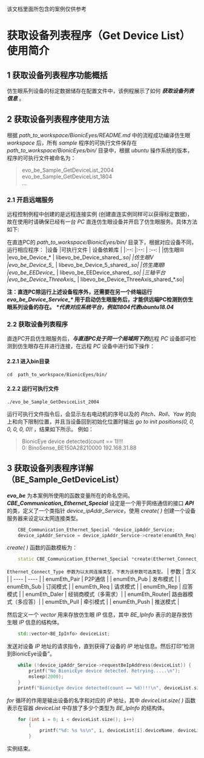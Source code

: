 该文档里面所包含的案例仅供参考
# 获取设备列表程序（Get Device List）使用简介
## 1 获取设备列表程序功能概括
仿生眼系列设备的标定数据储存在配置文件中，该例程展示了如何 ***获取设备列表信息*** 。

## 2 获取设备列表程序使用方法
根据 *path_to_workspace/BionicEyes/README.md* 中的流程成功编译仿生眼 *workspace* 后，所有 *sample* 程序的可执行文件保存在 *path_to_workspace/BionicEyes/bin/* 目录中，根据 *ubuntu* 操作系统的版本，程序的可执行文件被命名为：

>evo_be_Sample_GetDeviceList_2004  
>evo_be_Sample_GetDeviceList_1804  
>...
### 2.1 开启远端服务
远程控制例程中创建的是远程连接实例 (创建直连实例同样可以获得标定数据)，故在使用时请确保已经有一台 *PC* 直连仿生眼设备并开启了仿生眼服务。具体方法如下:

在直连PC的 *path_to_workspace/BionicEyes/bin/* 目录下，根据对应设备不同，运行相应程序：
|设备        |可执行文件                     | 设备依赖库    |
|:--:       |:--:                         | :--:    |
|仿生眼III   |evo_be_Device_*               | libevo_be_Device_shared_*.so|
|仿生眼V     |evo_be_Device_5_*             | libevo_be_Device_5_shared_*.so|
|仿生鹰眼I   |evo_be_EEDevice_*             | libevo_be_EEDevice_shared_*.so|
|三轴平台    |evo_be_Device_ThreeAxis_*     | libevo_be_Device_ThreeAxis_shared_*.so|

**注：直连PC除运行上述设备程序外，还需要在另一个终端运行 *evo_be_Device_Service_\** 用于启动仿生眼服务后，才能供远端PC检测到仿生眼系列设备的存在。**
***\*代表对应系统平台，例如1804代表ubuntu18.04***

### 2.2 获取设备列表程序
直连PC开启仿生眼服务后，***与直连PC处于同一个局域网下的***远程 *PC* 设备即可检测到仿生眼存在并进行连接，在远程 *PC* 设备中进行如下操作：
#### 2.2.1 进入bin目录
 `cd  path_to_workspace/BionicEyes/bin/`
 
#### 2.2.2 运行可执行文件
 `./evo_be_Sample_GetDeviceList_2004`
 
运行可执行文件指令后，会显示左右电动机的序号以及的 *Pitch、Roll、Yaw* 的向上和向下限制位置，并且当设备回到初始化位置时输出 *go to init positions(0, 0, 0, 0, 0, 0)!* ，结果如下所示。
例如：
>BionicEye device detected(count == 1)!!!  
>0: BinoSense_BE150A28210000 192.168.31.88  

## 3 获取设备列表程序详解（BE_Sample_GetDeviceList）
***evo_be*** 为本案例所使用的函数变量所在的命名空间。
***CBE_Communication_Ethernet_Special*** 设定是一个用于网络通信的接口 ***API*** 的类，定义了一个类指针 *device_ipAddr_Service*，使用 *create( )* 创建一个设备服务器来设定以太网连接类型。
```C++
	CBE_Communication_Ethernet_Special *device_ipAddr_Service;
	device_ipAddr_Service = device_ipAddr_Service->create(enumEth_Req);
```
*create( )* 函数的函数模板为：
```C++
	static CBE_Communication_Ethernet_Special *create(Ethernet_Connect_Type connectType, void *logger_ptr = NULL);
```
`Ethernet_Connect_Type 参数为以太网连接类型，下表为该参数可选类型。`
| 参数 	  | 	含义 	|
| ---- 	  |	 ---- 	|
| enumEth_Pair  |  P2P通信    |
| enumEth_Pub   |  发布模式   |
| enumEth_Sub   |  订阅模式   |
| enumEth_Req   |  请求模式   |
| enumEth_Rep   |  应答模式   |
| enumEth_Daler |  经销商模式（多需求）|
| enumEth_Router|  路由器模式（多应答）|
| enumEth_Pull  |  牵引模式    |
| enumEth_Push  |  推送模式    |

然后定义一个 *vector* 用来存放仿生眼 *IP* 信息，其中 *BE_IpInfo* 表示的是存放仿生眼 *IP* 信息的结构体。
```C++
	std::vector<BE_IpInfo> deviceList;
```
发送对设备 *IP* 地址的请求指令，直到获得了设备的 *IP* 地址信息。然后打印“检测到BionicEye设备”。
```C++
	while (!device_ipAddr_Service->requestBeIpAddress(deviceList)) {
   		printf("No BionicEye device detected. Retrying.....\n");
    	msleep(2000);
	}
	printf("BionicEye device detected(count == %d)!!!\n", deviceList.size());
```
*for* 循环的作用是输出设备的名字和对应的 *IP* 地址，其中 *deviceList.size( )* 函数表示在容器 *deviceList* 中存放了多少个类型为 *BE_IpInfo* 的结构体。
```C++
	for (int i = 0; i < deviceList.size(); i++)
    	{
        	printf("%d: %s %s\n", i, deviceList[i].deviceName, deviceList[i].ipAddrStr);
    	}
```
实例结束。
